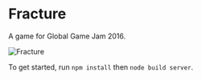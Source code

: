 # Fracture #

A game for Global Game Jam 2016.

![Fracture](http://imgur.com/0n4XC7o.png)

To get started, run `npm install` then `node build server`.